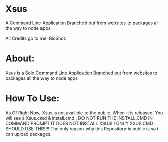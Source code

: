 # Xsus
A Command Line Application Branched out from websites to packages all the way to node apps


All Credits go to me, BioShot.

# About: 

Xsus is a Solo Command Line Application Branched out from websites to packages all the way to node apps



# How To Use:
As Of Right Now, Xsus is not availible to the public. 
When it is released, You will see a Xsus.cmd & install.cmd . DO NOT RUN THE INSTALL.CMD IN COMMAND PROMPT IT DOES NOT INSTALL XSUS!!! ONLY XSUS.CMD SHOULD USE THIS!!!
The only reason why this Repository is public is so i can upload packages.
